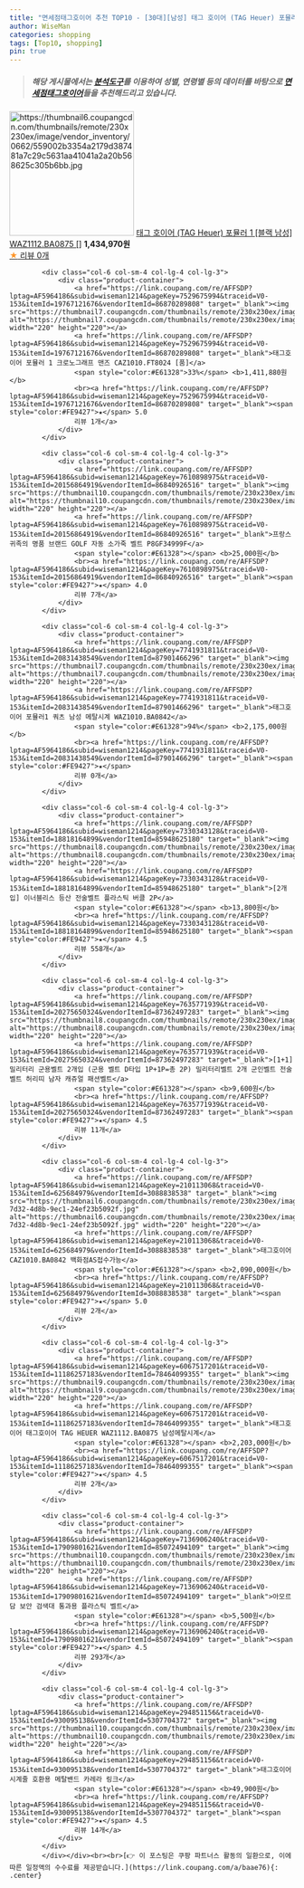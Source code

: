 ```yaml
---
title: "면세점태그호이어 추천 TOP10 - [30대][남성] 태그 호이어 (TAG Heuer) 포뮬러 1 [블랙 남성] WAZ1112.BA0875 []"
author: WiseMan
categories: shopping
tags: [Top10, shopping]
pin: true
---
```


> ##### 해당 게시물에서는 [**분석도구**](https://itemscout.io/)를 이용하여 **성별**, **연령별** 등의 데이터를 바탕으로 [**면세점태그호이어**](https://link.coupang.com/a/baae76)들을 추천해드리고 있습니다.
<div class="container"><div class="row">
            <div class="col-6 col-sm-4 col-lg-4 col-lg-3">
                <div class="product-container">
                    <a href="https://link.coupang.com/re/AFFSDP?lptag=AF5964186&subid=wiseman1214&pageKey=7529675825&traceid=V0-153&itemId=19767121046&vendorItemId=86870289046" target="_blank"><img src="https://thumbnail6.coupangcdn.com/thumbnails/remote/230x230ex/image/vendor_inventory/0662/559002b3354a2179d387481a7c29c5631aa41041a2a20b568625c305b6bb.jpg" alt="https://thumbnail6.coupangcdn.com/thumbnails/remote/230x230ex/image/vendor_inventory/0662/559002b3354a2179d387481a7c29c5631aa41041a2a20b568625c305b6bb.jpg" width="220" height="220"></a>
                    <a href="https://link.coupang.com/re/AFFSDP?lptag=AF5964186&subid=wiseman1214&pageKey=7529675825&traceid=V0-153&itemId=19767121046&vendorItemId=86870289046" target="_blank">태그 호이어 (TAG Heuer) 포뮬러 1 [블랙 남성] WAZ1112.BA0875 []</a>
                    <span style="color:#E61328"></span> <b>1,434,970원</b>
                    <br><a href="https://link.coupang.com/re/AFFSDP?lptag=AF5964186&subid=wiseman1214&pageKey=7529675825&traceid=V0-153&itemId=19767121046&vendorItemId=86870289046" target="_blank"><span style="color:#FE9427">★</span> 
                    리뷰 0개</a>
                </div>
            </div>
            
            <div class="col-6 col-sm-4 col-lg-4 col-lg-3">
                <div class="product-container">
                    <a href="https://link.coupang.com/re/AFFSDP?lptag=AF5964186&subid=wiseman1214&pageKey=7529675994&traceid=V0-153&itemId=19767121676&vendorItemId=86870289808" target="_blank"><img src="https://thumbnail7.coupangcdn.com/thumbnails/remote/230x230ex/image/vendor_inventory/6c70/88b6ce17b4127717fbfdfcdda2cc1fa6c079790ea65c0d8290d857c1677f.jpg" alt="https://thumbnail7.coupangcdn.com/thumbnails/remote/230x230ex/image/vendor_inventory/6c70/88b6ce17b4127717fbfdfcdda2cc1fa6c079790ea65c0d8290d857c1677f.jpg" width="220" height="220"></a>
                    <a href="https://link.coupang.com/re/AFFSDP?lptag=AF5964186&subid=wiseman1214&pageKey=7529675994&traceid=V0-153&itemId=19767121676&vendorItemId=86870289808" target="_blank">태그호이어 포뮬러 1 크로노그래프 맨즈 CAZ1010.FT8024 [품]</a>
                    <span style="color:#E61328">33%</span> <b>1,411,880원</b>
                    <br><a href="https://link.coupang.com/re/AFFSDP?lptag=AF5964186&subid=wiseman1214&pageKey=7529675994&traceid=V0-153&itemId=19767121676&vendorItemId=86870289808" target="_blank"><span style="color:#FE9427">★</span> 5.0
                    리뷰 1개</a>
                </div>
            </div>
            
            <div class="col-6 col-sm-4 col-lg-4 col-lg-3">
                <div class="product-container">
                    <a href="https://link.coupang.com/re/AFFSDP?lptag=AF5964186&subid=wiseman1214&pageKey=7610898975&traceid=V0-153&itemId=20156864919&vendorItemId=86840926516" target="_blank"><img src="https://thumbnail10.coupangcdn.com/thumbnails/remote/230x230ex/image/vendor_inventory/7720/36f2dcf44689d00fc30732ef957306256c770932c1123f49c02a449dd9cb.jpg" alt="https://thumbnail10.coupangcdn.com/thumbnails/remote/230x230ex/image/vendor_inventory/7720/36f2dcf44689d00fc30732ef957306256c770932c1123f49c02a449dd9cb.jpg" width="220" height="220"></a>
                    <a href="https://link.coupang.com/re/AFFSDP?lptag=AF5964186&subid=wiseman1214&pageKey=7610898975&traceid=V0-153&itemId=20156864919&vendorItemId=86840926516" target="_blank">프랑스 귀족의 명품 브랜드 GOLF 자동 소가죽 벨트 P8GF34999F</a>
                    <span style="color:#E61328"></span> <b>25,000원</b>
                    <br><a href="https://link.coupang.com/re/AFFSDP?lptag=AF5964186&subid=wiseman1214&pageKey=7610898975&traceid=V0-153&itemId=20156864919&vendorItemId=86840926516" target="_blank"><span style="color:#FE9427">★</span> 4.0
                    리뷰 7개</a>
                </div>
            </div>
            
            <div class="col-6 col-sm-4 col-lg-4 col-lg-3">
                <div class="product-container">
                    <a href="https://link.coupang.com/re/AFFSDP?lptag=AF5964186&subid=wiseman1214&pageKey=7741931811&traceid=V0-153&itemId=20831438549&vendorItemId=87901466296" target="_blank"><img src="https://thumbnail7.coupangcdn.com/thumbnails/remote/230x230ex/image/vendor_inventory/05d2/4b8ce1e77ba0c7ebd511f0f85647dd5ce9f74cedd439aa642a42d39a3c70.jpg" alt="https://thumbnail7.coupangcdn.com/thumbnails/remote/230x230ex/image/vendor_inventory/05d2/4b8ce1e77ba0c7ebd511f0f85647dd5ce9f74cedd439aa642a42d39a3c70.jpg" width="220" height="220"></a>
                    <a href="https://link.coupang.com/re/AFFSDP?lptag=AF5964186&subid=wiseman1214&pageKey=7741931811&traceid=V0-153&itemId=20831438549&vendorItemId=87901466296" target="_blank">태그호이어 포뮬러1 쿼츠 남성 메탈시계 WAZ1010.BA0842</a>
                    <span style="color:#E61328">94%</span> <b>2,175,000원</b>
                    <br><a href="https://link.coupang.com/re/AFFSDP?lptag=AF5964186&subid=wiseman1214&pageKey=7741931811&traceid=V0-153&itemId=20831438549&vendorItemId=87901466296" target="_blank"><span style="color:#FE9427">★</span> 
                    리뷰 0개</a>
                </div>
            </div>
            
            <div class="col-6 col-sm-4 col-lg-4 col-lg-3">
                <div class="product-container">
                    <a href="https://link.coupang.com/re/AFFSDP?lptag=AF5964186&subid=wiseman1214&pageKey=7330343128&traceid=V0-153&itemId=18818164899&vendorItemId=85948625180" target="_blank"><img src="https://thumbnail8.coupangcdn.com/thumbnails/remote/230x230ex/image/vendor_inventory/0667/04dff6059b6fe7edf915e8a3b167dbfb566291592e64cf103189f5db7e74.jpg" alt="https://thumbnail8.coupangcdn.com/thumbnails/remote/230x230ex/image/vendor_inventory/0667/04dff6059b6fe7edf915e8a3b167dbfb566291592e64cf103189f5db7e74.jpg" width="220" height="220"></a>
                    <a href="https://link.coupang.com/re/AFFSDP?lptag=AF5964186&subid=wiseman1214&pageKey=7330343128&traceid=V0-153&itemId=18818164899&vendorItemId=85948625180" target="_blank">[2개입] 이너블리스 등산 전술벨트 플라스틱 버클 2P</a>
                    <span style="color:#E61328"></span> <b>13,800원</b>
                    <br><a href="https://link.coupang.com/re/AFFSDP?lptag=AF5964186&subid=wiseman1214&pageKey=7330343128&traceid=V0-153&itemId=18818164899&vendorItemId=85948625180" target="_blank"><span style="color:#FE9427">★</span> 4.5
                    리뷰 558개</a>
                </div>
            </div>
            
            <div class="col-6 col-sm-4 col-lg-4 col-lg-3">
                <div class="product-container">
                    <a href="https://link.coupang.com/re/AFFSDP?lptag=AF5964186&subid=wiseman1214&pageKey=7635771939&traceid=V0-153&itemId=20275650324&vendorItemId=87362497283" target="_blank"><img src="https://thumbnail8.coupangcdn.com/thumbnails/remote/230x230ex/image/vendor_inventory/ece2/40e9d2570fa86abd84abfac9a6c49ec2140d3998cfd2267f2fb97ff53f0d.jpg" alt="https://thumbnail8.coupangcdn.com/thumbnails/remote/230x230ex/image/vendor_inventory/ece2/40e9d2570fa86abd84abfac9a6c49ec2140d3998cfd2267f2fb97ff53f0d.jpg" width="220" height="220"></a>
                    <a href="https://link.coupang.com/re/AFFSDP?lptag=AF5964186&subid=wiseman1214&pageKey=7635771939&traceid=V0-153&itemId=20275650324&vendorItemId=87362497283" target="_blank">[1+1]밀리터리 군용벨트 2개입 (군용 벨트 D타입 1P+1P=총 2P) 밀리터리벨트 2개 군인벨트 전술벨트 허리띠 남자 캐쥬얼 패션벨트</a>
                    <span style="color:#E61328"></span> <b>9,600원</b>
                    <br><a href="https://link.coupang.com/re/AFFSDP?lptag=AF5964186&subid=wiseman1214&pageKey=7635771939&traceid=V0-153&itemId=20275650324&vendorItemId=87362497283" target="_blank"><span style="color:#FE9427">★</span> 4.5
                    리뷰 11개</a>
                </div>
            </div>
            
            <div class="col-6 col-sm-4 col-lg-4 col-lg-3">
                <div class="product-container">
                    <a href="https://link.coupang.com/re/AFFSDP?lptag=AF5964186&subid=wiseman1214&pageKey=210113068&traceid=V0-153&itemId=625684979&vendorItemId=3088838538" target="_blank"><img src="https://thumbnail6.coupangcdn.com/thumbnails/remote/230x230ex/image/vendor_inventory/images/2017/01/23/16/8/f827dd30-7d32-4d8b-9ec1-24ef23b5092f.jpg" alt="https://thumbnail6.coupangcdn.com/thumbnails/remote/230x230ex/image/vendor_inventory/images/2017/01/23/16/8/f827dd30-7d32-4d8b-9ec1-24ef23b5092f.jpg" width="220" height="220"></a>
                    <a href="https://link.coupang.com/re/AFFSDP?lptag=AF5964186&subid=wiseman1214&pageKey=210113068&traceid=V0-153&itemId=625684979&vendorItemId=3088838538" target="_blank">태그호이어 CAZ1010.BA0842 백화점AS접수가능</a>
                    <span style="color:#E61328"></span> <b>2,090,000원</b>
                    <br><a href="https://link.coupang.com/re/AFFSDP?lptag=AF5964186&subid=wiseman1214&pageKey=210113068&traceid=V0-153&itemId=625684979&vendorItemId=3088838538" target="_blank"><span style="color:#FE9427">★</span> 5.0
                    리뷰 2개</a>
                </div>
            </div>
            
            <div class="col-6 col-sm-4 col-lg-4 col-lg-3">
                <div class="product-container">
                    <a href="https://link.coupang.com/re/AFFSDP?lptag=AF5964186&subid=wiseman1214&pageKey=6067517201&traceid=V0-153&itemId=11186257183&vendorItemId=78464099355" target="_blank"><img src="https://thumbnail9.coupangcdn.com/thumbnails/remote/230x230ex/image/vendor_inventory/3426/e96a7e6570e7dee508ccf807c8f1fdde079b1a9b5197b6010d9d6ef41395.jpg" alt="https://thumbnail9.coupangcdn.com/thumbnails/remote/230x230ex/image/vendor_inventory/3426/e96a7e6570e7dee508ccf807c8f1fdde079b1a9b5197b6010d9d6ef41395.jpg" width="220" height="220"></a>
                    <a href="https://link.coupang.com/re/AFFSDP?lptag=AF5964186&subid=wiseman1214&pageKey=6067517201&traceid=V0-153&itemId=11186257183&vendorItemId=78464099355" target="_blank">태그호이어 태그호이어 TAG HEUER WAZ1112.BA0875 남성메탈시계</a>
                    <span style="color:#E61328"></span> <b>2,203,000원</b>
                    <br><a href="https://link.coupang.com/re/AFFSDP?lptag=AF5964186&subid=wiseman1214&pageKey=6067517201&traceid=V0-153&itemId=11186257183&vendorItemId=78464099355" target="_blank"><span style="color:#FE9427">★</span> 4.5
                    리뷰 2개</a>
                </div>
            </div>
            
            <div class="col-6 col-sm-4 col-lg-4 col-lg-3">
                <div class="product-container">
                    <a href="https://link.coupang.com/re/AFFSDP?lptag=AF5964186&subid=wiseman1214&pageKey=7136906240&traceid=V0-153&itemId=17909801621&vendorItemId=85072494109" target="_blank"><img src="https://thumbnail10.coupangcdn.com/thumbnails/remote/230x230ex/image/rs_quotation_api/gcbnovqy/bee50446a9b344cfbfdc341df1881bd4.jpg" alt="https://thumbnail10.coupangcdn.com/thumbnails/remote/230x230ex/image/rs_quotation_api/gcbnovqy/bee50446a9b344cfbfdc341df1881bd4.jpg" width="220" height="220"></a>
                    <a href="https://link.coupang.com/re/AFFSDP?lptag=AF5964186&subid=wiseman1214&pageKey=7136906240&traceid=V0-153&itemId=17909801621&vendorItemId=85072494109" target="_blank">아모르담 보안 검색대 통과용 플라스틱 벨트</a>
                    <span style="color:#E61328"></span> <b>5,500원</b>
                    <br><a href="https://link.coupang.com/re/AFFSDP?lptag=AF5964186&subid=wiseman1214&pageKey=7136906240&traceid=V0-153&itemId=17909801621&vendorItemId=85072494109" target="_blank"><span style="color:#FE9427">★</span> 4.5
                    리뷰 293개</a>
                </div>
            </div>
            
            <div class="col-6 col-sm-4 col-lg-4 col-lg-3">
                <div class="product-container">
                    <a href="https://link.coupang.com/re/AFFSDP?lptag=AF5964186&subid=wiseman1214&pageKey=294851156&traceid=V0-153&itemId=930095138&vendorItemId=5307704372" target="_blank"><img src="https://thumbnail10.coupangcdn.com/thumbnails/remote/230x230ex/image/vendor_inventory/e29e/0fd4a6a59647b6e3068b5e53e32f74416c2b3af63710067db085b3ec09b8.jpg" alt="https://thumbnail10.coupangcdn.com/thumbnails/remote/230x230ex/image/vendor_inventory/e29e/0fd4a6a59647b6e3068b5e53e32f74416c2b3af63710067db085b3ec09b8.jpg" width="220" height="220"></a>
                    <a href="https://link.coupang.com/re/AFFSDP?lptag=AF5964186&subid=wiseman1214&pageKey=294851156&traceid=V0-153&itemId=930095138&vendorItemId=5307704372" target="_blank">태그호이어 시계줄 호환용 메탈밴드 카레라 링크</a>
                    <span style="color:#E61328"></span> <b>49,900원</b>
                    <br><a href="https://link.coupang.com/re/AFFSDP?lptag=AF5964186&subid=wiseman1214&pageKey=294851156&traceid=V0-153&itemId=930095138&vendorItemId=5307704372" target="_blank"><span style="color:#FE9427">★</span> 4.5
                    리뷰 14개</a>
                </div>
            </div>
            </div></div><br><br>[👉 이 포스팅은 쿠팡 파트너스 활동의 일환으로, 이에 따른 일정액의 수수료를 제공받습니다.](https://link.coupang.com/a/baae76){: .center}